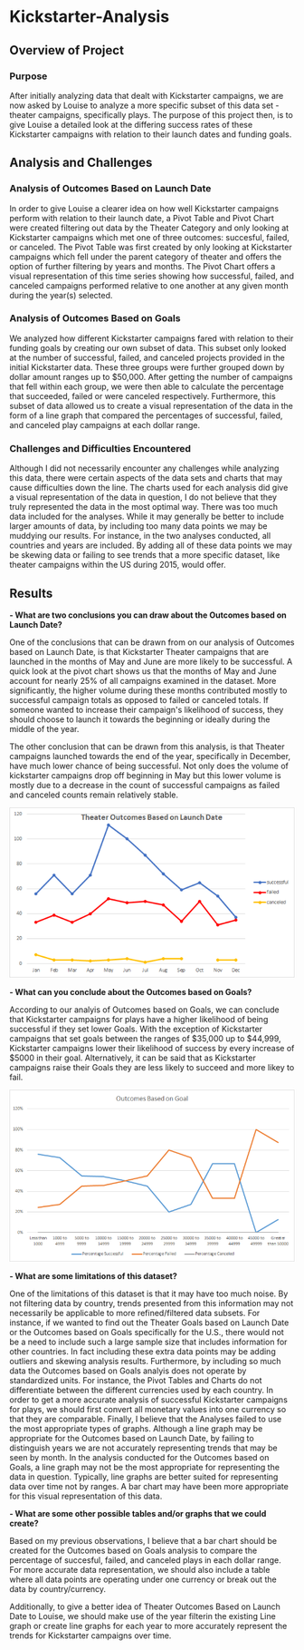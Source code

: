 # Kickstarter-Analysis

## Overview of Project

### Purpose

After initially analyzing data that dealt with Kickstarter campaigns, we are now asked by Louise to analyze a more specific subset of this data set - theater campaigns, specifically plays. The purpose of this project then, is to give Louise a detailed look at the differing success rates of these Kickstarter campaigns with relation to their launch dates and funding goals. 

## Analysis and Challenges

### Analysis of Outcomes Based on Launch Date

In order to give Louise a clearer idea on how well Kickstarter campaigns perform with relation to their launch date, a Pivot Table and Pivot Chart were created filtering out data by the Theater Category and only looking at Kickstarter campaigns which met one of three outcomes: succesful, failed, or canceled. The Pivot Table was first created by only looking at Kickstarter campaigns which fell under the parent category of theater and offers the option of further filtering by years and months. The Pivot Chart offers a visual representation of this time series showing how successful, failed, and canceled campaigns performed relative to one another at any given month during the year(s) selected.

### Analysis of Outcomes Based on Goals

We analyzed how different Kickstarter campaigns fared with relation to their funding goals by creating our own subset of data. This subset only looked at the number of successful, failed, and canceled projects provided in the initial Kickstarter data. These three groups were further grouped down by dollar amount ranges up to $50,000. After getting the number of campaigns that fell within each group, we were then able to calculate the percentage that succeeded, failed or were canceled respectively. Furthermore, this subset of data allowed us to create a visual representation of the data in the form of a line graph that compared the percentages of successful, failed, and canceled play campaigns at each dollar range.

### Challenges and Difficulties Encountered
  
Although I did not necessarily encounter any challenges while analyzing this data, there were certain aspects of the data sets and charts that may cause difficulties down the line. 
The charts used for each analysis did give a visual representation of the data in question, I do not believe that they truly represented the data in the most optimal way. There was too much data included for the analyses. While it may generally be better to include larger amounts of data, by including too many data points we may be muddying our results. For instance, in the two analyses conducted, all countries and years are included. By adding all of these data points we may be skewing data or failing to see trends that a more specific dataset, like theater campaigns within the US during 2015, would offer.

## Results

**- What are two conclusions you can draw about the Outcomes based on Launch Date?**

One of the conclusions that can be drawn from on our analysis of Outcomes based on Launch Date, is that Kickstarter Theater campaigns that are launched in the months of May and June are more likely to be successful. A quick look at the pivot chart shows us that the months of May and June account for nearly 25% of all campaigns examined in the dataset. More significantly, the higher volume during these months contributed mostly to successful campaign totals as opposed to failed or canceled totals. If someone wanted to increase their campaign's likelihood of success, they should choose to launch it towards the beginning or ideally during the middle of the year. 

The other conclusion that can be drawn from this analysis, is that Theater campaigns launched towards the end of the year, specifically in December, have much lower chance of being successful. Not only does the volume of kickstarter campaigns drop off beginning in May but this lower volume is mostly due to a decrease in the count of successful campaigns as failed and canceled counts remain relatively stable.

![Theater Outcomes Based on Launch Date](https://github.com/josem279/Kickstarter-Analysis/blob/master/Resources/Theater_Outcomes_vs_Launch.png)

**- What can you conclude about the Outcomes based on Goals?**

According to our analyis of Outcomes based on Goals, we can conclude that Kickstarter campaigns for plays have a higher likelihood of being successful if they set lower Goals. With the exception of Kickstarter campaigns that set goals between the ranges of $35,000 up to $44,999, Kickstarter campaigns lower their likelihood of success by every increase of $5000 in their goal. Alternatively, it can be said that as Kickstarter campaigns raise their Goals they are less likely to succeed and more likey to fail.

![Play Outcomes Based on Goals](https://github.com/josem279/Kickstarter-Analysis/blob/master/Resources/Outcomes_vs_Goals.png)

**- What are some limitations of this dataset?**

One of the limitations of this dataset is that it may have too much noise. By not filtering data by country, trends presented from this information may not necessarily be applicable to more refined/filtered data subsets. For instance, if we wanted to find out the Theater Goals based on Launch Date or the Outcomes based on Goals specifically for the U.S., there  would not be a need to include such a large sample size that includes information for other countries. In fact including these extra data points may be adding outliers and skewing analysis results. 
Furthermore, by including so much data the Outcomes based on Goals analyis does not operate by standardized units. For instance, the Pivot Tables and Charts do not differentiate between the different currencies used by each country. In order to get a more accurate analysis of successful Kickstarter campaigns for plays, we should first convert all monetary values into one currency so that they are comparable. 
Finally, I believe that the Analyses failed to use the most appropriate types of graphs. Although a line graph may be appropriate for the Outcomes based on Launch Date, by failing to distinguish years we are not accurately representing trends that may be seen by month. In the analysis conducted for the Outcomes based on Goals, a line graph may not be the most appropriate for representing the data in question. Typically, line graphs are better suited for representing data over time not by ranges. A bar chart may have been more appropriate for this visual representation of this data.

**- What are some other possible tables and/or graphs that we could create?**

Based on my previous observations, I believe that a bar chart should be created for the Outcomes based on Goals analysis to compare the percentage of succesful, failed, and canceled plays in each dollar range. For more accurate data representation, we should also include a table where all data points are operating under one currency or break out the data by country/currency.

Additionally, to give a better idea of Theater Outcomes Based on Launch Date to Louise, we should make use of the year filterin the existing Line graph or create line graphs for each year to more accurately represent the trends for Kickstarter campaigns over time. 
